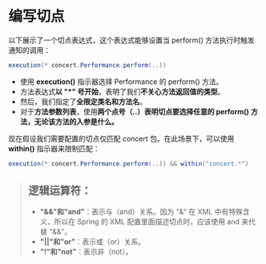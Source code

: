 # 编写切点

以下展示了一个切点表达式，这个表达式能够设置当 perform() 方法执行时触发通知的调用：

```java
execution(* concert.Performance.perform(..))
```

* 使用 **execution()** 指示器选择 Performance 的 perform() 方法。
* 方法表达式**以 "\*" 号开始**，表明了我们**不关心方法返回值的类型**。
* 然后，我们指定了**全限定类名和方法名**。
* 对于**方法参数列表**，使用**两个点号（..）表明切点要选择任意的 perform() 方法，无论该方法的入参是什么。**

现在假设我们需要配置的切点仅匹配 concert 包。在此场景下，可以使用 **within()** 指示器来限制匹配：

```java
execution(* concert.Performance.perform(..)) && within("concert.*")
```

> ## 逻辑运算符：
>
> * **"&&"和"and"**：表示与（and）关系。因为 "&" 在 XML 中有特殊含义，所以在 Spring 的 XML 配置里面描述切点时，应该使用 and 来代替 "&&"。
> * **"||"和"or"**：表示或（or）关系。
> * **"!"和"not"**：表示非（not）。
